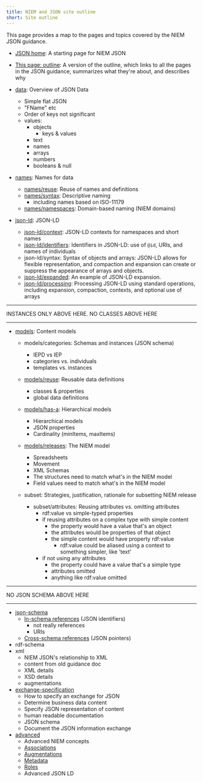 ```yaml
---
title: NIEM and JSON site outline
short: Site outline
---
```


This page provides a map to the pages and topics covered by the NIEM JSON
guidance.

- [JSON home](..): A starting page for NIEM JSON

- [This page: outline](.): A version of the outline, which links to all
  the pages in the JSON guidance, summarizes what they're about, and describes why

- [data](../data): Overview of JSON Data
    - Simple flat JSON
    - "FName" etc
    - Order of keys not significant
    - values:
        - objects
            - keys & values
        - text
        - names
        - arrays
        - numbers
        - booleans & null

- [names](../names): Names for data
    - [names/reuse](../names/reuse): Reuse of names and definitions
    - [names/syntax](../names/syntax): Descriptive naming
        - including names based on ISO-11179 
    - [names/namespaces](../names/namespaces): Domain-based naming (NIEM domains)
- [json-ld](../json-ld): JSON-LD
    - [json-ld/context](../json-ld/context): JSON-LD contexts for namespaces and short names
    - [json-ld/identifiers](../json-ld/identifiers): Identifiers in JSON-LD: use of `@id`, URIs, and names
      of individuals
    - json-ld/syntax: Syntax of objects and arrays: JSON-LD allows for flexible
      representation, and compaction and expansion can create or suppress the
      appearance of arrays and objects.
    - [json-ld/expanded](../json-ld/expanded): An example of JSON-LD expansion.
    - [json-ld/processing](../json-ld/processing): Processing JSON-LD using
      standard operations, including expansion, compaction, contexts, and
      optional use of arrays
                    
<hr/>

INSTANCES ONLY ABOVE HERE. NO CLASSES ABOVE HERE

<hr/>

- [models](../models): Content models
    - models/categories: Schemas and instances (JSON schema)
        - IEPD vs IEP
        - categories vs. individuals
        - templates vs. instances
    - [models/reuse](/model/concepts/property): Reusable data definitions
        - classes & properties
        - global data definitions
    - [models/has-a](/model/concepts/type): Hierarchical models
        - Hierarchical models 
        - JSON properties
        - Cardinality (minItems, maxItems)
    - [models/releases](/model/releases): The NIEM model
        - Spreadsheets
        - Movement
        - XML Schemas
        - The structures need to match what's in the NIEM model
        - Field values need to match what's in the NIEM model

    - subset: Strategies, justification, rationale for subsetting NIEM release

        - subset/attributes: Reusing attributes vs. omitting attributes
            - rdf:value vs simple-typed properties
            - if reusing attributes on a complex type with simple content
                - the property would have a value that's an object
                - the attributes would be properties of that object
                - the simple content would have property rdf:value
                    - rdf:value could be aliased using a context to something simpler, like 'text'
            - if not using any attributes
                - the property could have a value that's a simple type
                - attributes omitted
                - anything like rdf:value omitted

<hr/>

NO JSON SCHEMA ABOVE HERE

<hr/>

- [json-schema](../schema)
    - [In-schema references](../json-schema/references) (JSON identifiers)
        - not really references
        - URIs
    - [Cross-schema references](../json-schema/references) (JSON pointers)
- rdf-schema
- xml
    - NIEM JSON's relationship to XML
    - content from old guidance doc
    - XML details
    - XSD details
    - augmentations
- [exchange-specification](/iepd-starter-kit)
    - How to specify an exchange for JSON
    - Determine business data content
    - Specify JSON representation of content
    - human readable documentation
    - JSON schema
    - Document the JSON information exchange
- [advanced](../advanced)
    - Advanced NIEM concepts
    - [Associations](../advanced/associations)
    - [Augmentations](../advanced/augmentations)
    - [Metadata](../advanced/metadata)
    - [Roles](../advanced/roles)
    - Advanced JSON LD
